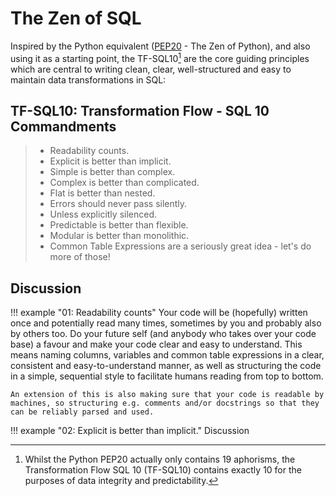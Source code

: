 # The Zen of SQL
Inspired by the Python equivalent ([PEP20](https://www.python.org/dev/peps/pep-0020/) - The Zen of Python), and also using it as a starting point, the TF-SQL10[^1] are the core guiding principles which are central to writing clean, clear, well-structured and easy to maintain data transformations in SQL:

## TF-SQL10: Transformation Flow - SQL 10 Commandments
> - Readability counts.
> - Explicit is better than implicit.
> - Simple is better than complex.
> - Complex is better than complicated.
> - Flat is better than nested.
> - Errors should never pass silently.
> - Unless explicitly silenced.
> - Predictable is better than flexible.
> - Modular is better than monolithic.
> - Common Table Expressions are a seriously great idea - let's do more of those!

## Discussion

!!! example "01: Readability counts"
    Your code will be (hopefully) written once and potentially read many times, sometimes by you and probably also by others too.  Do your future self (and anybody who takes over your code base) a favour and make your code clear and easy to understand.  This means naming columns, variables and common table expressions in a clear, consistent and easy-to-understand manner, as well as structuring the code in a simple, sequential style to facilitate humans reading from top to bottom.

    An extension of this is also making sure that your code is readable by machines, so structuring e.g. comments and/or docstrings so that they can be reliably parsed and used.

!!! example "02: Explicit is better than implicit."
    Discussion



[^1]: Whilst the Python PEP20 actually only contains 19 aphorisms, the Transformation Flow SQL 10 (TF-SQL10) contains exactly 10 for the purposes of data integrity and predictability. 



